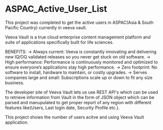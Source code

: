 # ASPAC_Active_User_List
 This project was completed to get the active users in ASPAC(Asia & South Pacific Country) currently in veeva vault.
 
 Veeva Vault is a true cloud enterprise content management platform and suite of applications specifically built for life sciences.
 
BENEFITS: 
-> Always current: 
   Veeva is constantly innovating and delivering new IQ/OQ validated releases so you never get stuck on old software.
-> High performance: 
   Performance is continuously monitored and optimized to ensure everyone’s applications stay high performance.
-> Zero footprint: 
   No software to install, hardware to maintain, or costly upgrades.
-> Serves companies large and small: 
   Subscriptions scale up or down to fit any size business.
   
   The developer site of Veeva Vault lets us use REST API's which can be used to retrieve information from Vault in the form of JSON object which can be parsed and manupulated to 
   get proper report of any region with different features like(Users, Last login date, Security Profile etc.).
   
   This project shows the number of users acitve and using Veeva Vault application. 
